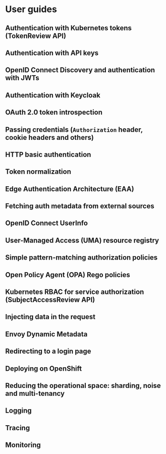 # User guides

## Authentication with Kubernetes tokens (TokenReview API)
## Authentication with API keys
## OpenID Connect Discovery and authentication with JWTs
## Authentication with Keycloak
## OAuth 2.0 token introspection
## Passing credentials (`Authorization` header, cookie headers and others)
## HTTP basic authentication
## Token normalization
## Edge Authentication Architecture (EAA)
## Fetching auth metadata from external sources
## OpenID Connect UserInfo
## User-Managed Access (UMA) resource registry
## Simple pattern-matching authorization policies
## Open Policy Agent (OPA) Rego policies
## Kubernetes RBAC for service authorization (SubjectAccessReview API)
## Injecting data in the request
## Envoy Dynamic Metadata
## Redirecting to a login page
## Deploying on OpenShift
## Reducing the operational space: sharding, noise and multi-tenancy
## Logging
## Tracing
## Monitoring
